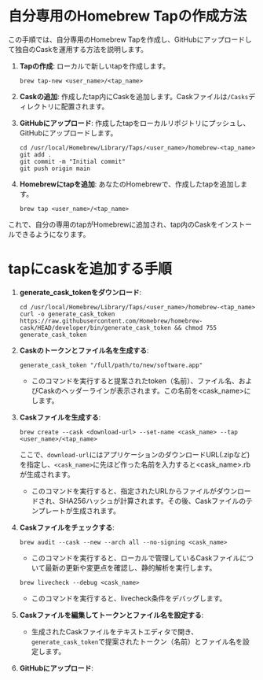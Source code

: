 # 自分専用のHomebrew Tapの作成方法

この手順では、自分専用のHomebrew Tapを作成し、GitHubにアップロードして独自のCaskを運用する方法を説明します。

1. **Tapの作成**:
   ローカルで新しいtapを作成します。
   ```
   brew tap-new <user_name>/<tap_name>
   ```

2. **Caskの追加**:
   作成したtap内にCaskを追加します。Caskファイルは`/Casks`ディレクトリに配置されます。

3. **GitHubにアップロード**:
   作成したtapをローカルリポジトリにプッシュし、GitHubにアップロードします。
   ```
   cd /usr/local/Homebrew/Library/Taps/<user_name>/homebrew-<tap_name>
   git add .
   git commit -m "Initial commit"
   git push origin main
   ```

4. **Homebrewにtapを追加**:
   あなたのHomebrewで、作成したtapを追加します。
   ```
   brew tap <user_name>/<tap_name>
   ```

これで、自分の専用のtapがHomebrewに追加され、tap内のCaskをインストールできるようになります。


# tapにcaskを追加する手順

1. **generate_cask_tokenをダウンロード**:
   ```
   cd /usr/local/Homebrew/Library/Taps/<user_name>/homebrew-<tap_name>
   curl -o generate_cask_token https://raw.githubusercontent.com/Homebrew/homebrew-cask/HEAD/developer/bin/generate_cask_token && chmod 755 generate_cask_token
   ```

2. **Caskのトークンとファイル名を生成する**:
   ```
   generate_cask_token "/full/path/to/new/software.app"
   ```

   - このコマンドを実行すると提案されたtoken（名前）、ファイル名、およびCaskのヘッダーラインが表示されます。この名前を<cask_name>にします。

3. **Caskファイルを生成する**:
   ```
   brew create --cask <download-url> --set-name <cask_name> --tap <user_name>/<tap_name>
   ```
   ここで、`download-url`にはアプリケーションのダウンロードURL(.zipなど)を指定し、`<cask_name>`に先ほど作った名前を入力すると<cask_name>.rbが生成されます。

   - このコマンドを実行すると、指定されたURLからファイルがダウンロードされ、SHA256ハッシュが計算されます。その後、Caskファイルのテンプレートが生成されます。

4. **Caskファイルをチェックする**:
   ```
   brew audit --cask --new --arch all --no-signing <cask_name>
   ```

   - このコマンドを実行すると、ローカルで管理しているCaskファイルについて最新の更新や変更点を確認し、静的解析を実行します。

   ```
   brew livecheck --debug <cask_name>
   ```

   - このコマンドを実行すると、livecheck条件をデバッグします。

5. **Caskファイルを編集してトークンとファイル名を設定する**:
   - 生成されたCaskファイルをテキストエディタで開き、`generate_cask_token`で提案されたトークン（名前）とファイル名を設定します。

6. **GitHubにアップロード**:
